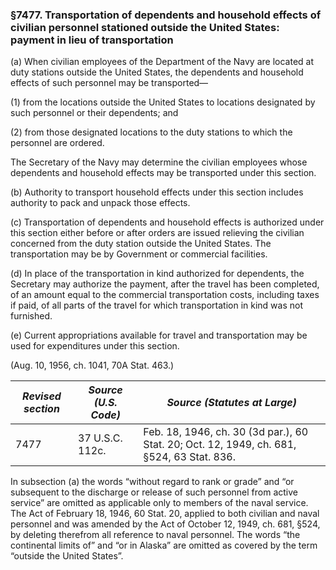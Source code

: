 ### §7477. Transportation of dependents and household effects of civilian personnel stationed outside the United States: payment in lieu of transportation ###

(a) When civilian employees of the Department of the Navy are located at duty stations outside the United States, the dependents and household effects of such personnel may be transported—

(1) from the locations outside the United States to locations designated by such personnel or their dependents; and

(2) from those designated locations to the duty stations to which the personnel are ordered.

The Secretary of the Navy may determine the civilian employees whose dependents and household effects may be transported under this section.

(b) Authority to transport household effects under this section includes authority to pack and unpack those effects.

(c) Transportation of dependents and household effects is authorized under this section either before or after orders are issued relieving the civilian concerned from the duty station outside the United States. The transportation may be by Government or commercial facilities.

(d) In place of the transportation in kind authorized for dependents, the Secretary may authorize the payment, after the travel has been completed, of an amount equal to the commercial transportation costs, including taxes if paid, of all parts of the travel for which transportation in kind was not furnished.

(e) Current appropriations available for travel and transportation may be used for expenditures under this section.

(Aug. 10, 1956, ch. 1041, 70A Stat. 463.)

|*Revised section*|*Source (U.S. Code)*|                              *Source (Statutes at Large)*                               |
|-----------------|--------------------|-----------------------------------------------------------------------------------------|
|      7477       |  37 U.S.C. 112c.   |Feb. 18, 1946, ch. 30 (3d par.), 60 Stat. 20; Oct. 12, 1949, ch. 681, §524, 63 Stat. 836.|

In subsection (a) the words “without regard to rank or grade” and “or subsequent to the discharge or release of such personnel from active service” are omitted as applicable only to members of the naval service. The Act of February 18, 1946, 60 Stat. 20, applied to both civilian and naval personnel and was amended by the Act of October 12, 1949, ch. 681, §524, by deleting therefrom all reference to naval personnel. The words “the continental limits of” and “or in Alaska” are omitted as covered by the term “outside the United States”.